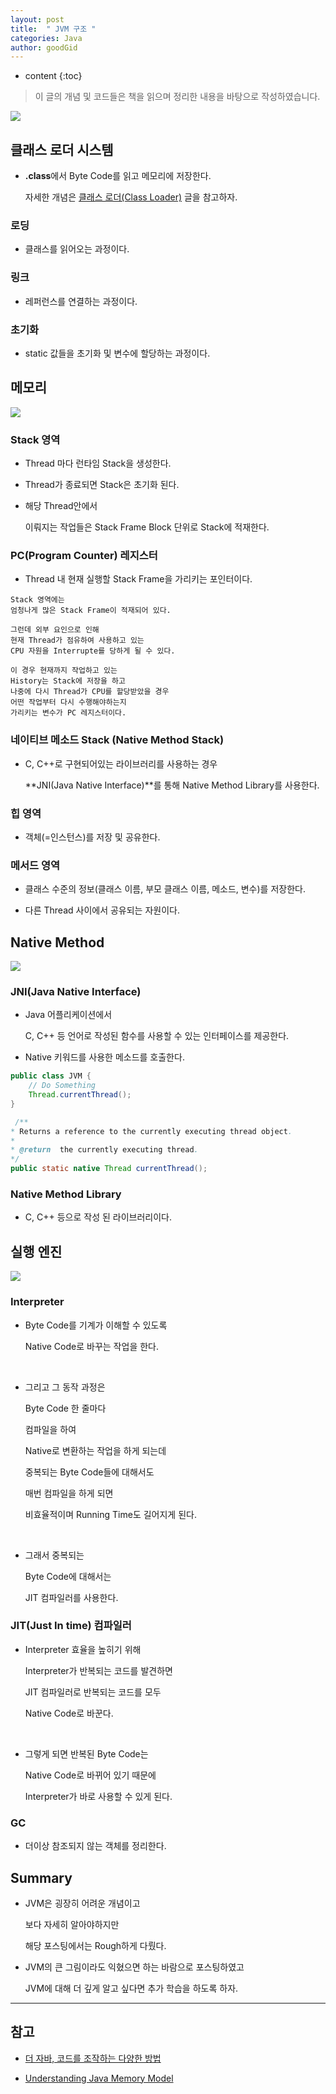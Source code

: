```yaml
---
layout: post
title:  " JVM 구조 "
categories: Java
author: goodGid
---
```

* content
{:toc}

> 이 글의 개념 및 코드들은 책을 읽으며 정리한 내용을 바탕으로 작성하였습니다.

![](/assets/img/java/Java-JVM_1.png)

## 클래스 로더 시스템

* **.class**에서 Byte Code를 읽고 메모리에 저장한다.

  자세한 개념은 [클래스 로더(Class Loader)]({{site.url}}/Java-Class-Loader) 글을 참고하자.

### 로딩

* 클래스를 읽어오는 과정이다.

### 링크

* 레퍼런스를 연결하는 과정이다.

### 초기화

* static 값들을 초기화 및 변수에 할당하는 과정이다.





## 메모리

![](/assets/img/java/Java-JVM_2.png)

### Stack 영역

* Thread 마다 런타임 Stack을 생성한다.

* Thread가 종료되면 Stack은 초기화 된다.

* 해당 Thread안에서

  이뤄지는 작업들은 Stack Frame Block 단위로 Stack에 적재한다.


### PC(Program Counter) 레지스터

* Thread 내 현재 실행할 Stack Frame을 가리키는 포인터이다.

```
Stack 영역에는 
엄청나게 많은 Stack Frame이 적재되어 있다.

그런데 외부 요인으로 인해 
현재 Thread가 점유하여 사용하고 있는 
CPU 자원을 Interrupte를 당하게 될 수 있다.

이 경우 현재까지 작업하고 있는 
History는 Stack에 저장을 하고
나중에 다시 Thread가 CPU를 할당받았을 경우
어떤 작업부터 다시 수행해야하는지 
가리키는 변수가 PC 레지스터이다.
```


### 네이티브 메소드 Stack (Native Method Stack)

* C, C++로 구현되어있는 라이브러리를 사용하는 경우

  **JNI(Java Native Interface)**를 통해 Native Method Library를 사용한다.


### 힙 영역

* 객체(=인스턴스)를 저장 및 공유한다.


### 메서드 영역

* 클래스 수준의 정보(클래스 이름, 부모 클래스 이름, 메소드, 변수)를 저장한다.

* 다른 Thread 사이에서 공유되는 자원이다.






## Native Method

![](/assets/img/java/Java-JVM_3.png)

### JNI(Java Native Interface)

* Java 어플리케이션에서 

  C, C++ 등 언어로 작성된 함수를 사용할 수 있는 인터페이스를 제공한다.

* Native 키워드를 사용한 메소드를 호출한다.

``` java
public class JVM {
    // Do Something
    Thread.currentThread();
}
```

``` java
 /**
* Returns a reference to the currently executing thread object.
*
* @return  the currently executing thread.
*/
public static native Thread currentThread();
```

### Native Method Library

* C, C++ 등으로 작성 된 라이브러리이다.








## 실행 엔진

![](/assets/img/java/Java-JVM_4.png)

### Interpreter 

* Byte Code를 기계가 이해할 수 있도록 

  Native Code로 바꾸는 작업을 한다.

<br>

* 그리고 그 동작 과정은

  Byte Code 한 줄마다

  컴파일을 하여 

  Native로 변환하는 작업을 하게 되는데

  중복되는 Byte Code들에 대해서도

  매번 컴파일을 하게 되면 

  비효율적이며 Running Time도 길어지게 된다.

<br>

* 그래서 중복되는 

  Byte Code에 대해서는 

  JIT 컴파일러를 사용한다.


### JIT(Just In time) 컴파일러 

* Interpreter 효율을 높히기 위해 

  Interpreter가 반복되는 코드를 발견하면 

  JIT 컴파일러로 반복되는 코드를 모두 

  Native Code로 바꾼다.

<br>

* 그렇게 되면 반복된 Byte Code는

  Native Code로 바뀌어 있기 때문에

  Interpreter가 바로 사용할 수 있게 된다.

### GC

* 더이상 참조되지 않는 객체를 정리한다.


## Summary

* JVM은 굉장히 어려운 개념이고 

  보다 자세히 알아야하지만

  해당 포스팅에서는 Rough하게 다뤘다.

* JVM의 큰 그림이라도 익혔으면 하는 바람으로 포스팅하였고 

  JVM에 대해 더 깊게 알고 싶다면 추가 학습을 하도록 하자.

---

## 참고

* [더 자바, 코드를 조작하는 다양한 방법](https://www.inflearn.com/course/the-java-code-manipulation#)

* [Understanding Java Memory Model](https://medium.com/platform-engineer/understanding-java-memory-model-1d0863f6d973)